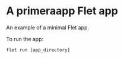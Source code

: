 # A primeraapp Flet app

An example of a minimal Flet app.

To run the app:

```
flet run [app_directory]
```